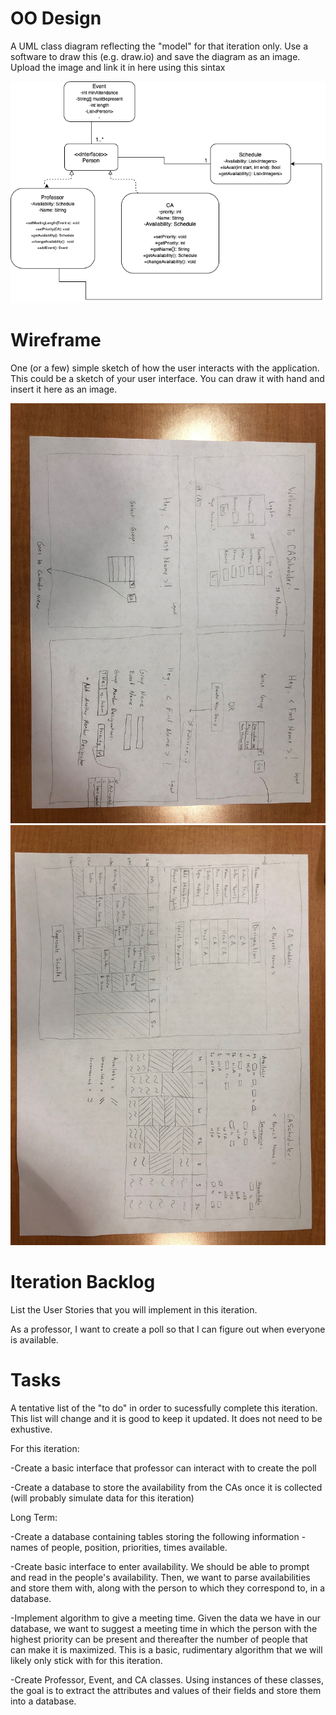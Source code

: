 # OO Design
A UML class diagram reflecting the "model" for that iteration only.
Use a software to draw this (e.g. draw.io) and save the diagram as an image. 
Upload the image and link it in here using this sintax

![](/docs/image.png)

# Wireframe
One (or a few) simple sketch of how the user interacts with the application. 
This could be a sketch of your user interface. 
You can draw it with hand and insert it here as an image.

<img src="/docs/WireframeDoc1.jpeg" />
<img src="/docs/WireframeDoc2.jpeg" />


# Iteration Backlog
List the User Stories that you will implement in this iteration.

As a professor, I want to create a poll so that I can figure out when everyone is available.


# Tasks
A tentative list of the "to do" in order to sucessfully complete this iteration. 
This list will change and it is good to keep it updated. 
It does not need to be exhustive.

For this iteration:

-Create a basic interface that professor can interact with to create the poll

-Create a database to store the availability from the CAs once it is collected (will probably simulate data for this iteration)


Long Term:

-Create a database containing tables storing the following information - names of people, position, priorities, times available.

-Create basic interface to enter availability. We should be able to prompt and read in the people's availability. Then, we want to parse availabilities and store them with, along with the person to which they correspond to, in a database.

-Implement algorithm to give a meeting time. Given the data we have in our database, we want to suggest a meeting time in which the person with the highest priority can be present and thereafter the number of people that can make it is maximized. This is a basic, rudimentary algorithm that we will likely only stick with for this iteration. 

-Create Professor, Event, and CA classes. Using instances of these classes, the goal is to extract the attributes and values of their fields and store them into a database. 
